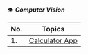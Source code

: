 :eye:	**_Computer Vision_**

No. | Topics
----|--------
1.|[Calculator App](https://github.com/UrviSoni/full_stack_data_science/tree/main/computer_vision/calculator)
